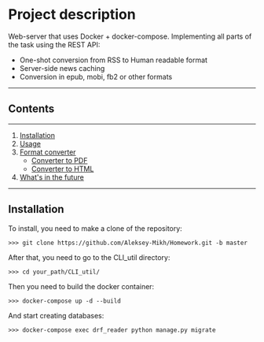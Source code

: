 Project description 
===
Web-server that uses Docker + docker-compose. 
Implementing all parts of the task using the REST API:
* One-shot conversion from RSS to Human readable format
* Server-side news caching
* Conversion in epub, mobi, fb2 or other formats

---

## Contents
***
1. [Installation](#Installation)
2. [Usage](#Usage)
3. [Format converter](#Format-converter)
    * [Converter to PDF](#Converter-to-PDF)
    * [Converter to HTML](#Converter-to-HTML)
4. [What's in the future](#What's-in-the-future)

---

## Installation
To install, you need to make a clone of the repository:
```
>>> git clone https://github.com/Aleksey-Mikh/Homework.git -b master
```
After that, you need to go to the CLI_util directory:
```
>>> cd your_path/CLI_util/
```
Then you need to build the docker container:
```
>>> docker-compose up -d --build
```
And start creating databases:
```
>>> docker-compose exec drf_reader python manage.py migrate
```
